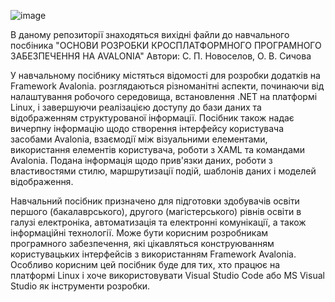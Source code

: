 ![image](https://github.com/s-novoselov/THE_BASICS_OF_AVALONIA/assets/14106136/104bb833-e180-4596-bec3-a46abf2d83d3)

В даному репозиторії знаходяться вихідні файли до навчального посбіника 
"ОСНОВИ РОЗРОБКИ КРОСПЛАТФОРМНОГО ПРОГРАМНОГО ЗАБЕЗПЕЧЕННЯ НА AVALONIA"
Автори: С. П. Новоселов, О. В. Сичова

У навчальному посібнику містяться відомості  для розробки додатків на Framework Avalonia. розглядаються різноманітні аспекти, починаючи від налаштування робочого середовища, встановлення .NET на платформі Linux, і завершуючи реалізацією доступу до бази даних та відображенням структурованої інформації. Посібник також надає вичерпну інформацію щодо створення інтерфейсу користувача засобами Avalonia, взаємодії між візуальними елементами, використання елементів користувача, роботи з XAML та командами Avalonia. Подана інформація щодо прив'язки даних, роботи з властивостями стилю, маршрутизації подій, шаблонів даних і моделей відображення. 

Навчальний посібник призначено для підготовки здобувачів освіти першого (бакалаврського), другого (магістерського) рівнів освіти в галузі електроніка, автоматизація та електронні комунікації, а також інформаційні технології. Може бути корисним розробникам програмного забезпечення, які цікавляться конструюванням користувацьких інтерфейсів з використанням Framework Avalonia. Особливо корисним цей посібник буде для тих, хто працює на платформі Linux і хоче використовувати Visual Studio Code або MS Visual Studio як інструменти розробки.


